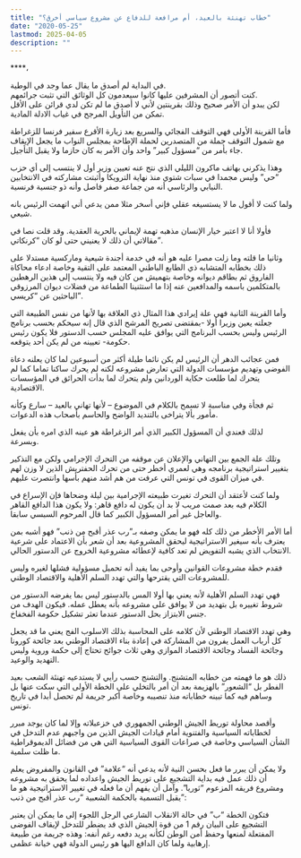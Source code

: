 ```yaml
---
title: "خطاب تهنئة بالعيد، أم مرافعة للدفاع عن مشروع سياسي أخرق؟"
date: "2020-05-25"
lastmod: 2025-04-05
description: ""
---
```

****،

في البداية لم أصدق ما يقال عما وجد في الوطية.   
كنت أتصور أن المشرفين عليها كانوا سيعدمون كل الوثائق التي تثبت جرائمهم.   
لكن يبدو أن الأمر صحيح وذلك بقرينتين لأني لا أصدق ما لم تكن لدي قرائن على الأقل تمكن من التأويل المرجح في غياب الادلة المادية.

فأما القرينة الأولى فهي التوقف الفجائي والسريع بعد زيارة الأقرع سفير فرنسا للزغراطة مع شمول التوقف جملة من المتصدرين لحملة الإطاحة بمجلس النواب ما يجعل الإيقاف جاء بأمر من “مسؤول كبير” واحد وأن الأمر به كان حازما ولا يقبل التأجيل.

وهذا يذكرني بهاتف ماكرون الليلي الذي نتج عنه تعيين وزير أول لا ينتسب إلى أي حزب “حي” وليس مجمدا في سبات شتوي منذ نهاية الترويكا وأثبتت مشاركته في الانتخابين النيابي والرئاسي أنه من جماعة صفر فاصل وأنه ذو جنسية فرنسية.

ولما كنت لا أقول ما لا يستسيغه عقلي فإني أسخر مثلا ممن يدعي أني اتهمت الرئيس بانه شيعي.

فأولا أنا لا اعتبر خيار الإنسان مذهبه تهمة لإيماني بالحرية العقدية. وقد قلت نصا في مقالاتي أن ذلك لا يعنيني حتى لو كان “كرنكاتي”.

وثانيا ما قلته وما زلت مصرا عليه هو أنه في خدمة أجندة شيعية وماركسية مستدلا على ذلك بخطابه المتشابه ذي الطابع الباطني المعتمد على التقية وخاصة ادعاء محاكاة الفاروق ثم بطاقم ديوانه وخاصة بتهميش من كان فيه ولا ينتسب إلى هذين الرهطين بالمتكلمين باسمه والمدافعين عنه إذا ما استثنينا الطماعة من فضلات ديوان المرزوقي الباحثين عن “كريسي”.

وأما القرينة الثانية فهي علة إيرادي هذا المثال ذي العلاقة بها لأنها من نفس الطبيعة التي جعلته يعين وزيرا أولا -بمقتضى تصريح المرشح الذي قال إنه سيحكم بحسب برنامج الرئيس وليس بحسب البرنامج التي يوافق عليه المجلس حسب الدستور فلا يكون رئيس حكومة- تعيينه من لم يكن أحد يتوقعه.

فمن عجائب الدهر أن الرئيس لم يكن نائما طيلة أكثر من أسبوعين لما كان يعلنه دعاة الفوضى وتهديم مؤسسات الدولة التي تعارض مشروعه لكنه لم يحرك ساكنا تماما كما لم يتحرك لما طلعت حكاية الوردانين ولم يتحرك لما بدأت الحرائق في المؤسسات الاقتصادية.

ثم فجأة وفي مناسبة لا تسمح بالكلام في الموضوع – لأنها تهاني بالعيد – سارع وكأنه مأمور بألا يتراخى بالتنديد الواضح والحاسم بأصحاب هذه الدعوات.

لذلك فعندي أن المسؤول الكبير الذي أمر الزغراطة هو عينه الذي امره بأن يفعل وبسرعة.

وتلك علة الجمع بين التهاني والإعلان عن موقفه من التحرك الإجرامي ولكن مع التذكير بتغيير استراتيجية برنامجه وهي لعمري أخطر حتى من تحرك الحفتريش الذين لا وزن لهم في ميزان القوى في تونس التي عرفت من هم أشد منهم بأسها وانتصرت عليهم.

ولما كنت لأعتقد أن التحرك تغيرت طبيعته الإجرامية بين ليلة وضحاها فإن الإسراع في الكلام فيه بعد صمت مريب لا بد أن يكون له دافع قاهر: ولا يكون هذا الدافع القاهر والعاجل غير أمر المسؤول الكبير كما قال المرحوم السبسي سابقا.

أما الأمر الأخطر من ذلك كله فهو ما يمكن وصفه بـ”رب عذر أقبح من ذنب” فهو أشبه بمن يعترف بأنه سيغير الاستراتيجية ليحقق المشروعية بعد أن شعر بأن الاعتماد على شرعية الانتخاب الذي يشبه التفويض لم تعد كافية لإعطائه مشروعية الخروج عن الدستور الحالي.

فقدم خطة مشروعات القوانين وأوحى بما يفيد أنه تحميل مسؤولية فشلها لغيره وليس للمشروعات التي يقترحها والتي تهدد السلم الأهلية والاقتصاد الوطني.

فهي تهدد السلم الأهلية لأنه يعني بها أولا المس بالدستور ليس بما يفرضه الدستور من شروط تغييره بل بتهديد من لا يوافق على مشروعه بأنه يعطل عمله. فيكون الهدف من جنس الابتزاز بحل الدستور عندما تعثر تشكيل حكومة الفخفاخ.

وهي تهدد الاقتصاد الوطني لأن كلامه على المحاسبة بذلك الاسلوب الفج يعني ما قد يجعل كل أرباب العمل يفرون من المشاركة في إعادة بناء الاقتصاد الوطني بعد جائحة كورونا وجائحة الفساد وجائحة الاقتصاد الموازي وهي ثلاث جوائح تحتاج إلى حكمة وروية وليس التهديد والوعيد.

ذلك هو ما فهمته من خطابه المتشنج. والتشنج حسب رأيي لا يستدعيه تهنئة الشعب بعيد الفطر بل “الشعور” بالهزيمة بعد أن أمر بالتخلي على الخطة الأولى التي سكت عنها بل وساهم فيه كما تبينه خطاباته منذ تنصيبه وخاصة أكبر جريمة لم تحصل أبدا في تاريخ تونس.

وأقصد محاولة توريط الجيش الوطني الجمهوري في خزعبلاته وإلا لما كان يوجد مبرر لخطاباته السياسية والفتنوية أمام قيادات الجيش الذين من واجبهم عدم التدخل في الشأن السياسي وخاصة في صراعات القوى السياسية التي هي من فضائل الديموقراطية ما ظلت سلمية.

ولا يمكن أن يبرر ما فعل بحسن النية لأنه يدعي أنه “علامة” في القانون والمفروض يعلم أن ذلك عمل فيه بداية التشجيع على توريط الجيش واعداده لما يحقق به مشروعه ومشروع فريقه المزعوم “ثوريا”. وآمل أن يفهم أن ما فعله في تغيير الاستراتيجية هو ما يقبل التسمية بالحكمة الشعبية “رب عذر أقبح من ذنب”:

فتكون الخطة “ب” في حالة الانقلاب الشارعي الرجل اللجوء إلى ما يمكن أن يعتبر التشجيع على البيان رقم 1 من قوة الجيش الذي قد يضطر للتدخل لإيقاف الفوضى المفتعلة لمنعها وحفظ أمن الوطن لكأنه يريد دفعه رغم أنفه: وهذه جريمة من طبيعة إرهابية ولما كان الدافع اليها هو رئيس الدولة فهي خيانة عظمى.

###
